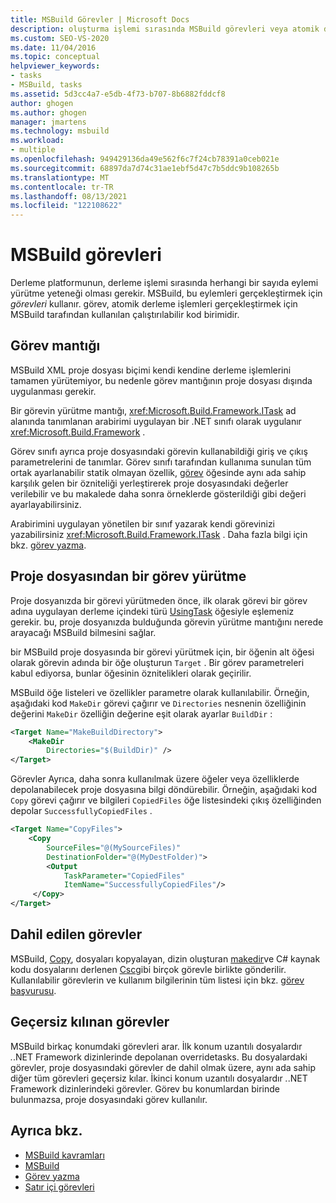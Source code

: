 ```yaml
---
title: MSBuild Görevler | Microsoft Docs
description: oluşturma işlemi sırasında MSBuild görevleri veya atomik derleme işlemlerini gerçekleştiren yürütülebilir kod birimlerini nasıl kullandığını öğrenin.
ms.custom: SEO-VS-2020
ms.date: 11/04/2016
ms.topic: conceptual
helpviewer_keywords:
- tasks
- MSBuild, tasks
ms.assetid: 5d3cc4a7-e5db-4f73-b707-8b6882fddcf8
author: ghogen
ms.author: ghogen
manager: jmartens
ms.technology: msbuild
ms.workload:
- multiple
ms.openlocfilehash: 949429136da49e562f6c7f24cb78391a0ceb021e
ms.sourcegitcommit: 68897da7d74c31ae1ebf5d47c7b5ddc9b108265b
ms.translationtype: MT
ms.contentlocale: tr-TR
ms.lasthandoff: 08/13/2021
ms.locfileid: "122108622"
---
```

# <a name="msbuild-tasks"></a>MSBuild görevleri

Derleme platformunun, derleme işlemi sırasında herhangi bir sayıda eylemi yürütme yeteneği olması gerekir. MSBuild, bu eylemleri gerçekleştirmek için *görevleri* kullanır. görev, atomik derleme işlemleri gerçekleştirmek için MSBuild tarafından kullanılan çalıştırılabilir kod birimidir.

## <a name="task-logic"></a>Görev mantığı

 MSBuild XML proje dosyası biçimi kendi kendine derleme işlemlerini tamamen yürütemiyor, bu nedenle görev mantığının proje dosyası dışında uygulanması gerekir.

 Bir görevin yürütme mantığı, <xref:Microsoft.Build.Framework.ITask> ad alanında tanımlanan arabirimi uygulayan bir .NET sınıfı olarak uygulanır <xref:Microsoft.Build.Framework> .

 Görev sınıfı ayrıca proje dosyasındaki görevin kullanabildiği giriş ve çıkış parametrelerini de tanımlar. Görev sınıfı tarafından kullanıma sunulan tüm ortak ayarlanabilir statik olmayan özellik, [görev](../msbuild/task-element-msbuild.md) öğesinde aynı ada sahip karşılık gelen bir özniteliği yerleştirerek proje dosyasındaki değerler verilebilir ve bu makalede daha sonra örneklerde gösterildiği gibi değeri ayarlayabilirsiniz.

 Arabirimini uygulayan yönetilen bir sınıf yazarak kendi görevinizi yazabilirsiniz <xref:Microsoft.Build.Framework.ITask> . Daha fazla bilgi için bkz. [görev yazma](../msbuild/task-writing.md).

## <a name="execute-a-task-from-a-project-file"></a>Proje dosyasından bir görev yürütme

 Proje dosyanızda bir görevi yürütmeden önce, ilk olarak görevi bir görev adına uygulayan derleme içindeki türü [UsingTask](../msbuild/usingtask-element-msbuild.md) öğesiyle eşlemeniz gerekir. bu, proje dosyanızda bulduğunda görevin yürütme mantığını nerede arayacağı MSBuild bilmesini sağlar.

 bir MSBuild proje dosyasında bir görevi yürütmek için, bir öğenin alt öğesi olarak görevin adında bir öğe oluşturun `Target` . Bir görev parametreleri kabul ediyorsa, bunlar öğesinin öznitelikleri olarak geçirilir.

 MSBuild öğe listeleri ve özellikler parametre olarak kullanılabilir. Örneğin, aşağıdaki kod `MakeDir` görevi çağırır ve `Directories` nesnenin özelliğinin değerini `MakeDir` özelliğin değerine eşit olarak ayarlar `BuildDir` :

```xml
<Target Name="MakeBuildDirectory">
    <MakeDir
        Directories="$(BuildDir)" />
</Target>
```

 Görevler Ayrıca, daha sonra kullanılmak üzere öğeler veya özelliklerde depolanabilecek proje dosyasına bilgi döndürebilir. Örneğin, aşağıdaki kod `Copy` görevi çağırır ve bilgileri `CopiedFiles` öğe listesindeki çıkış özelliğinden depolar `SuccessfullyCopiedFiles` .

```xml
<Target Name="CopyFiles">
    <Copy
        SourceFiles="@(MySourceFiles)"
        DestinationFolder="@(MyDestFolder)">
        <Output
            TaskParameter="CopiedFiles"
            ItemName="SuccessfullyCopiedFiles"/>
     </Copy>
</Target>
```

## <a name="included-tasks"></a>Dahil edilen görevler

 MSBuild, [Copy](../msbuild/copy-task.md), dosyaları kopyalayan, dizin oluşturan [makedir](../msbuild/makedir-task.md)ve C# kaynak kodu dosyalarını derlenen [Csc](../msbuild/csc-task.md)gibi birçok görevle birlikte gönderilir. Kullanılabilir görevlerin ve kullanım bilgilerinin tüm listesi için bkz. [görev başvurusu](../msbuild/msbuild-task-reference.md).

## <a name="overridden-tasks"></a>Geçersiz kılınan görevler

 MSBuild birkaç konumdaki görevleri arar. İlk konum uzantılı dosyalardır *.*.NET Framework dizinlerinde depolanan overridetasks. Bu dosyalardaki görevler, proje dosyasındaki görevler de dahil olmak üzere, aynı ada sahip diğer tüm görevleri geçersiz kılar. İkinci konum uzantılı dosyalardır *.*.NET Framework dizinlerindeki görevler. Görev bu konumlardan birinde bulunmazsa, proje dosyasındaki görev kullanılır.

## <a name="see-also"></a>Ayrıca bkz.

- [MSBuild kavramları](../msbuild/msbuild-concepts.md)
- [MSBuild](../msbuild/msbuild.md)
- [Görev yazma](../msbuild/task-writing.md)
- [Satır içi görevleri](../msbuild/msbuild-inline-tasks.md)
